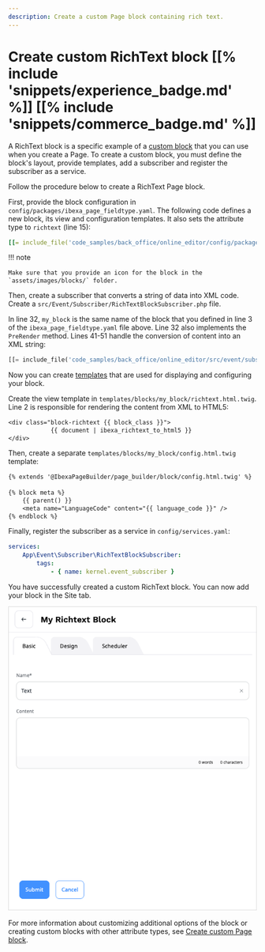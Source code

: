 ```yaml
---
description: Create a custom Page block containing rich text.
---
```


# Create custom RichText block [[% include 'snippets/experience_badge.md' %]] [[% include 'snippets/commerce_badge.md' %]]

A RichText block is a specific example of a [custom block](../guide/page/create_custom_page_block.md) that you can use when 
you create a Page. 
To create a custom block, you must define the block's layout, provide templates, add a subscriber 
and register the subscriber as a service.

Follow the procedure below to create a RichText Page block.

First, provide the block configuration in `config/packages/ibexa_page_fieldtype.yaml`. 
The following code defines a new block, its view and configuration 
templates.
It also sets the attribute type to `richtext` (line 15):

``` yaml hl_lines="3 15"
[[= include_file('code_samples/back_office/online_editor/config/packages/ibexa_page_fieldtype.yaml') =]]
```
!!! note

    Make sure that you provide an icon for the block in the `assets/images/blocks/` folder.

Then, create a subscriber that converts a string of data into XML code.
Create a `src/Event/Subscriber/RichTextBlockSubscriber.php` file.

In line 32, `my_block` is the same name of the block that you defined in line 3 
of the `ibexa_page_fieldtype.yaml` file above.
Line 32 also implements the `PreRender` method.
Lines 41-51 handle the conversion of content into an XML string:


``` php hl_lines="32 41 42 43 44 45 46 47 48 49 50 51"
[[= include_file('code_samples/back_office/online_editor/src/event/subscriber/RichTextBlockSubscriber.php') =]]
```

Now you can create [templates](../guide/content_rendering/templates/templates.md) that are used 
for displaying and configuring your block.

Create the view template in `templates/blocks/my_block/richtext.html.twig`.
Line 2 is responsible for rendering the content from XML to HTML5:

``` html+twig hl_lines="2"
<div class="block-richtext {{ block_class }}">
            {{ document | ibexa_richtext_to_html5 }}
</div>
```

Then, create a separate `templates/blocks/my_block/config.html.twig` template:

``` html+twig
{% extends '@IbexaPageBuilder/page_builder/block/config.html.twig' %}

{% block meta %}
    {{ parent() }}
    <meta name="LanguageCode" content="{{ language_code }}" />
{% endblock %}
```

Finally, register the subscriber as a service in `config/services.yaml`:

``` yaml
services:
    App\Event\Subscriber\RichTextBlockSubscriber:
        tags:
            - { name: kernel.event_subscriber }
```


You have successfully created a custom RichText block. 
You can now add your block in the Site tab.

![RichText block](img/extending_richtext_block.png)

For more information about customizing additional options of the block or creating 
custom blocks with other attribute types, see [Create custom Page block](../guide/page/create_custom_page_block.md).
